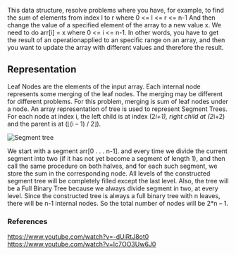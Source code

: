 This data structure, resolve problems where you have, for example, to find the sum of elements from index l to r where 0 <= l <= r <= n-1
And then change the value of a specified element of the array to a new value x. We need to do arr[i] = x where 0 <= i <= n-1.
In other words, you have to get the result of an operationapplied to an specific range on an array, and then you want to update the array with different values and therefore the result.

## Representation

Leaf Nodes are the elements of the input array. 
Each internal node represents some merging of the leaf nodes. The merging may be different for different problems. For this problem, merging is sum of leaf nodes under a node.
An array representation of tree is used to represent Segment Trees. For each node at index i, the left child is at index (2*i+1), right child at (2*i+2) and the parent is at  (⌊(i – 1) / 2⌋).

![Segment tree](https://en.algorithmica.org/hpc/data-structures/img/segtree-path.png)

We start with a segment arr[0 . . . n-1]. and every time we divide the current segment into two (if it has not yet become a segment of length 1), and then call the same procedure on both halves, and for each such segment, we store the sum in the corresponding node. 
All levels of the constructed segment tree will be completely filled except the last level. Also, the tree will be a Full Binary Tree because we always divide segment in two, at every level. Since the constructed tree is always a full binary tree with n leaves, there will be n-1 internal nodes. So the total number of nodes will be 2*n – 1.

### References
https://www.youtube.com/watch?v=-dUiRtJ8ot0
https://www.youtube.com/watch?v=Ic7OO3Uw6J0
